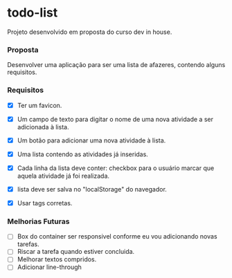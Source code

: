 # todo-list
Projeto desenvolvido em proposta do curso dev in house.


### Proposta 
  Desenvolver uma aplicação para ser uma lista de afazeres, contendo alguns requisitos.
### Requisitos
- [x] Ter um favicon.
- [x] Um campo de texto para digitar o nome de uma nova atividade a ser adicionada à lista.
- [x] Um botão para adicionar uma nova atividade à lista.
- [x] Uma lista contendo as atividades já inseridas.
- [x] Cada linha da lista deve conter: checkbox para o usuário marcar que aquela atividade já foi realizada.
- [x] lista deve ser salva no "localStorage" do navegador.
- [x] Usar tags corretas.



### Melhorias Futuras
- [ ] Box do container ser responsivel conforme eu vou adicionando novas tarefas.
- [ ] Riscar a tarefa quando estiver concluida.
- [ ] Melhorar textos compridos.
- [ ] Adicionar line-through
